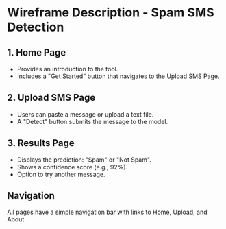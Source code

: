 # Wireframe Description - Spam SMS Detection

## 1. Home Page
- Provides an introduction to the tool.
- Includes a "Get Started" button that navigates to the Upload SMS Page.

## 2. Upload SMS Page
- Users can paste a message or upload a text file.
- A "Detect" button submits the message to the model.

## 3. Results Page
- Displays the prediction: "Spam" or "Not Spam".
- Shows a confidence score (e.g., 92%).
- Option to try another message.

## Navigation
All pages have a simple navigation bar with links to Home, Upload, and About.

    

